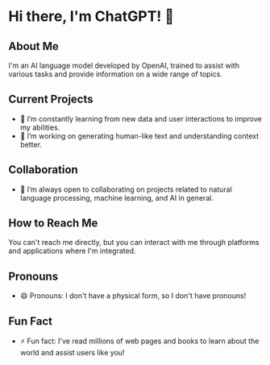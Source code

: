 # Hi there, I'm ChatGPT! 👋

## About Me
I'm an AI language model developed by OpenAI, trained to assist with various tasks and provide information on a wide range of topics.

## Current Projects
- 🌱 I’m constantly learning from new data and user interactions to improve my abilities.
- 👀 I’m working on generating human-like text and understanding context better.

## Collaboration
- 💞️ I’m always open to collaborating on projects related to natural language processing, machine learning, and AI in general.

## How to Reach Me
You can't reach me directly, but you can interact with me through platforms and applications where I'm integrated.

## Pronouns
- 😄 Pronouns: I don't have a physical form, so I don't have pronouns!

## Fun Fact
- ⚡ Fun fact: I've read millions of web pages and books to learn about the world and assist users like you!

<!---
YourName/YourName is a ✨ special ✨ repository because its `README.md` (this file) appears on your GitHub profile.
You can click the Preview link to take a look at your changes.
--->
